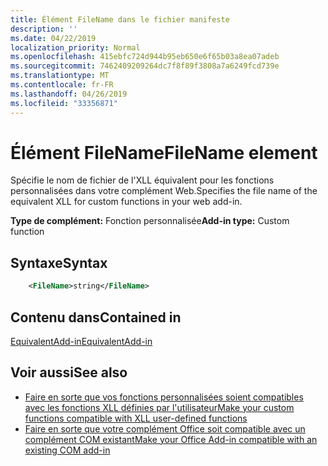 ```yaml
---
title: Élément FileName dans le fichier manifeste
description: ''
ms.date: 04/22/2019
localization_priority: Normal
ms.openlocfilehash: 415ebfc724d944b95eb650e6f65b03a8ea07adeb
ms.sourcegitcommit: 7462409209264dc7f8f89f3808a7a6249fcd739e
ms.translationtype: MT
ms.contentlocale: fr-FR
ms.lasthandoff: 04/26/2019
ms.locfileid: "33356871"
---
```

# <a name="filename-element"></a><span data-ttu-id="d0429-102">Élément FileName</span><span class="sxs-lookup"><span data-stu-id="d0429-102">FileName element</span></span>

<span data-ttu-id="d0429-103">Spécifie le nom de fichier de l'XLL équivalent pour les fonctions personnalisées dans votre complément Web.</span><span class="sxs-lookup"><span data-stu-id="d0429-103">Specifies the file name of the equivalent XLL for custom functions in your web add-in.</span></span>

<span data-ttu-id="d0429-104">**Type de complément:** Fonction personnalisée</span><span class="sxs-lookup"><span data-stu-id="d0429-104">**Add-in type:** Custom function</span></span>

## <a name="syntax"></a><span data-ttu-id="d0429-105">Syntaxe</span><span class="sxs-lookup"><span data-stu-id="d0429-105">Syntax</span></span>

```XML
    <FileName>string</FileName>  
```

## <a name="contained-in"></a><span data-ttu-id="d0429-106">Contenu dans</span><span class="sxs-lookup"><span data-stu-id="d0429-106">Contained in</span></span>

[<span data-ttu-id="d0429-107">EquivalentAdd-in</span><span class="sxs-lookup"><span data-stu-id="d0429-107">EquivalentAdd-in</span></span>](equivalentaddin.md)


## <a name="see-also"></a><span data-ttu-id="d0429-108">Voir aussi</span><span class="sxs-lookup"><span data-stu-id="d0429-108">See also</span></span>

- [<span data-ttu-id="d0429-109">Faire en sorte que vos fonctions personnalisées soient compatibles avec les fonctions XLL définies par l'utilisateur</span><span class="sxs-lookup"><span data-stu-id="d0429-109">Make your custom functions compatible with XLL user-defined functions</span></span>](../../excel/make-custom-functions-compatible-with-xll-udf.md)
- [<span data-ttu-id="d0429-110">Faire en sorte que votre complément Office soit compatible avec un complément COM existant</span><span class="sxs-lookup"><span data-stu-id="d0429-110">Make your Office Add-in compatible with an existing COM add-in</span></span>](../../develop/make-office-add-in-compatible-with-existing-com-add-in.md)